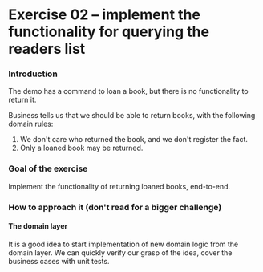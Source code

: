# Exercise 02 – implement the functionality for querying the readers list

### Introduction

The demo has a command to loan a book, but there is no functionality to return it.

Business tells us that we should be able to return books, with the following domain rules:
1. We don't care who returned the book, and we don't register the fact.
1. Only a loaned book may be returned.

### Goal of the exercise

Implement the functionality of returning loaned books, end-to-end.

### How to approach it (don't read for a bigger challenge)

#### The domain layer

It is a good idea to start implementation of new domain logic from the domain layer.
We can quickly verify our grasp of the idea, cover the business cases with unit tests.


